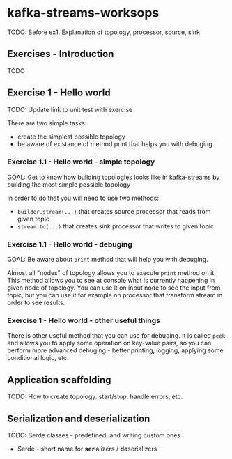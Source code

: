 # kafka-streams-worksops

TODO: Before ex1. Explanation of topology, processor, source, sink

## Exercises - Introduction

TODO

## Exercise 1 - Hello world

TODO: Update link to unit test with exercise

There are two simple tasks:
- create the simplest possible topology
- be aware of existance of method print that helps you with debuging

### Exercise 1.1 - Hello world - simple topology

GOAL: Get to know how building topologies looks like in kafka-streams by building the most simple possible topology

In order to do that you will need to use two methods:
- `builder.stream(...)` that creates source processor that reads from given topic
- `stream.to(...)` that creates sink processor that writes to given topic

### Exercise 1.1 - Hello world - debuging

GOAL: Be aware about `print` method that will help you with debuging.

Almost all "nodes" of topology allows you to execute `print` method on it. This method allows you to see at console what is currently happening in given node of topology. You can use it on input node to see the input from topic, but you can use it for example on processor that transform stream in order to see results.  

### Exercise 1 - Hello world - other useful things

There is other useful method that you can use for debuging. It is called `peek` and allows you to apply some operation on key-value pairs, so you can perform more advanced debuging - better printing, logging, applying some conditional logic, etc.

## Application scaffolding

TODO: How to create topology. start/stop. handle errors, etc.

## Serialization and deserialization

TODO: Serde classes - predefined, and writing custom ones
- Serde - short name for **ser**ializers / **de**serializers

